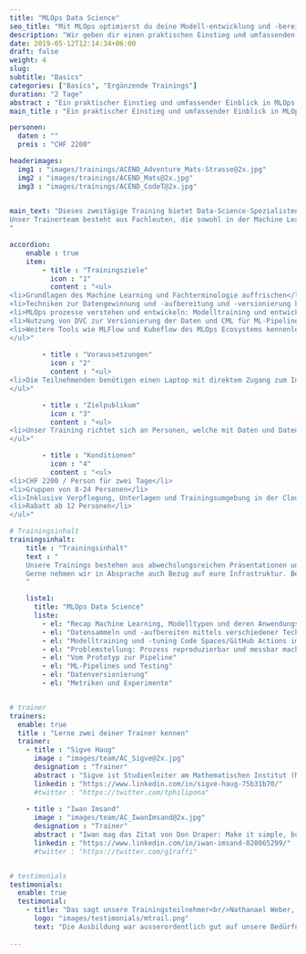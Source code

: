 ```yaml
---
title: "MLOps Data Science"
seo_title: "Mit MLOps optimierst du deine Modell-entwicklung und -bereitstellung deiner Daten."
description: "Wir geben dir einen praktischen Einstieg und umfassenden Einblick in MLOps."
date: 2019-05-12T12:14:34+06:00
draft: false
weight: 4
slug:
subtitle: "Basics"
categories: ["Basics", "Ergänzende Trainings"]
duration: "2 Tage"
abstract : "Ein praktischer Einstieg und umfassender Einblick in MLOps."
main_title : "Ein praktischer Einstieg und umfassender Einblick in MLOps."

personen: 
  daten : ""
  preis : "CHF 2200"

headerimages:
  img1 : "images/trainings/ACEND_Adventure_Mats-Strasse@2x.jpg"
  img2 : "images/trainings/ACEND_Mats@2x.jpg"
  img3 : "images/trainings/ACEND_CodeT@2x.jpg"
      

main_text: "Dieses zweitägige Training bietet Data-Science-Spezialisten eine praxisorientierte Einführung in MLOps, das durch Automatisierung und Standardisierung den gesamten Machine-Learning-Lebenszyklus optimiert. Mit Fokus auf Code- und Datenversionierung sowie Modellparameterüberwachung sorgt es für konsistente und reproduzierbare Ergebnisse. Continuous Integration und Continuous Deployment (CI/CD) beschleunigen die Markteinführung neuer ML-Lösungen und verbessern die Effizienz des Entwicklungsprozesses.\n\n
Unser Trainerteam besteht aus Fachleuten, die sowohl in der Machine Learning-Forschung tätig sind als auch über umfangreiche Erfahrung in der praktischen Implementierung von Datenmodellen in Unternehmen verfügen.
"

accordion:
    enable : true
    item:
        - title : "Trainingsziele"
          icon : "1"
          content : "<ul>
<li>Grundlagen des Machine Learning und Fachterminologie auffrischen</li>
<li>Techniken zur Datengewinnung und -aufbereitung und -versionierung kennenlernen</li>
<li>MLOps prozesse verstehen und entwickeln: Modelltraining und entwicklung mittels Pipelines</li>
<li>Nutzung von DVC zur Versionierung der Daten und CML für ML-Pipelines</li>
<li>Weitere Tools wie MLFlow und Kubeflow des MLOps Ecosystems kennenlernen</li>
</ul>"
 
        - title : "Voraussetzungen"
          icon : "2"
          content : "<ul>
<li>Die Teilnehmenden benötigen einen Laptop mit direktem Zugang zum Internet</li>
</ul>"

        - title : "Zielpublikum"
          icon : "3"
          content : "<ul>
<li>Unser Training richtet sich an Personen, welche mit Daten und Datenmodellen arbeiten und bereits Vorkenntnisse im Bereich Data Science besitzen und Techniken und Prozesse erlernen wollen, aus diesen Daten und Modellen Services bereitzustellen und pflegen.</li>
</ul>"

        - title : "Konditionen"
          icon : "4"
          content : "<ul>
<li>CHF 2200 / Person für zwei Tage</li>
<li>Gruppen von 8-24 Personen</li>
<li>Inklusive Verpflegung, Unterlagen und Trainingsumgebung in der Cloud</li>
<li>Rabatt ab 12 Personen</li>
</ul>"

# Trainingsinhalt
trainingsinhalt: 
    title : "Trainingsinhalt"
    text : "
    Unsere Trainings bestehen aus abwechslungsreichen Präsentationen und hands-on Labs, um deren Inhalt auf spannende Art und Weise zu übermitteln.
    Gerne nehmen wir in Absprache auch Bezug auf eure Infrastruktur. Bei Bedarf für weitere Inhalte können wir auf euren Wunsch hin Anpassungen vornehmen.
    "

    liste1:
      title: "MLOps Data Science"
      liste:
        - el: "Recap Machine Learning, Modelltypen und deren Anwendungsbereiche"
        - el: "Datensammeln und -aufbereiten mittels verschiedener Technikenn"
        - el: "Modelltraining und -tuning Code Spaces/GitHub Actions im Free Tier"
        - el: "Problemstellung: Prozess reproduzierbar und messbar machen"
        - el: "Vom Prototyp zur Pipeline"
        - el: "ML-Pipelines und Testing"
        - el: "Datenversionierung"
        - el: "Metriken und Experimente"  


# trainer
trainers:
  enable: true
  title : "Lerne zwei deiner Trainer kennen"
  trainer:
    - title : "Sigve Haug"
      image : "images/team/AC_Sigve@2x.jpg"
      designation : "Trainer"
      abstract : "Sigve ist Studienleiter am Mathematischen Institut (MAI) der Uni Bern."
      linkedin : "https://www.linkedin.com/in/sigve-haug-75b31b70/"
      #twitter : "https://twitter.com/tphilipona"    
    
    - title : "Iwan Imsand"
      image : "images/team/AC_IwanImsand@2x.jpg"
      designation : "Trainer"
      abstract : "Iwan mag das Zitat von Don Draper: Make it simple, but significant."
      linkedin : "https://www.linkedin.com/in/iwan-imsand-028065299/"
      #twitter : "https://twitter.com/g1raffi"


# testimonials
testimonials:
  enable: true
  testimonial:    
    - title: "Das sagt unsere Trainingsteilnehmer<br/>Nathanael Weber, Bern"
      logo: "images/testimonials/mtrail.png"
      text: "Die Ausbildung war ausserordentlich gut auf unsere Bedürfnisse zugeschnitten. Die praktischen Übungen waren gerade genug schwierig, dass sich noch weitere Fragen zu Helm ergeben haben und vom Referent kompetent beantwortet wurden. Herzlichen Dank acend für diese Erfahrung!"
      
---
```

